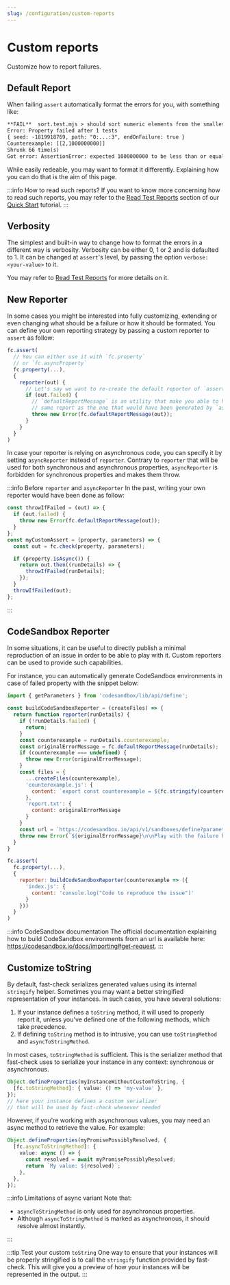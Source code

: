 ```yaml
---
slug: /configuration/custom-reports
---
```


# Custom reports

Customize how to report failures.

## Default Report

When failing `assert` automatically format the errors for you, with something like:

```txt
**FAIL**  sort.test.mjs > should sort numeric elements from the smallest to the largest one
Error: Property failed after 1 tests
{ seed: -1819918769, path: "0:...:3", endOnFailure: true }
Counterexample: [[2,1000000000]]
Shrunk 66 time(s)
Got error: AssertionError: expected 1000000000 to be less than or equal to 2
```

While easily redeable, you may want to format it differently. Explaining how you can do that is the aim of this page.

:::info How to read such reports?
If you want to know more concerning how to read such reports, you may refer to the [Read Test Reports](/docs/tutorials/quick-start/read-test-reports) section of our [Quick Start](/docs/category/quick-start) tutorial.
:::

## Verbosity

The simplest and built-in way to change how to format the errors in a different way is verbosity. Verbosity can be either 0, 1 or 2 and is defaulted to 1. It can be changed at `assert`'s level, by passing the option `verbose: <your-value>` to it.

You may refer to [Read Test Reports](/docs/tutorials/quick-start/read-test-reports#how-to-increase-verbosity) for more details on it.

## New Reporter

In some cases you might be interested into fully customizing, extending or even changing what should be a failure or how it should be formated. You can define your own reporting strategy by passing a custom reporter to `assert` as follow:

```javascript
fc.assert(
  // You can either use it with `fc.property`
  // or `fc.asyncProperty`
  fc.property(...),
  {
    reporter(out) {
      // Let's say we want to re-create the default reporter of `assert`
      if (out.failed) {
        // `defaultReportMessage` is an utility that make you able to have the exact
        // same report as the one that would have been generated by `assert`
        throw new Error(fc.defaultReportMessage(out));
      }
    }
  }
)
```

In case your reporter is relying on asynchronous code, you can specify it by setting `asyncReporter` instead of `reporter`.
Contrary to `reporter` that will be used for both synchronous and asynchronous properties, `asyncReporter` is forbidden for synchronous properties and makes them throw.

:::info Before `reporter` and `asyncReporter`
In the past, writing your own reporter would have been done as follow:

```js
const throwIfFailed = (out) => {
  if (out.failed) {
    throw new Error(fc.defaultReportMessage(out));
  }
};
const myCustomAssert = (property, parameters) => {
  const out = fc.check(property, parameters);

  if (property.isAsync()) {
    return out.then((runDetails) => {
      throwIfFailed(runDetails);
    });
  }
  throwIfFailed(out);
};
```

:::

## CodeSandbox Reporter

In some situations, it can be useful to directly publish a minimal reproduction of an issue in order to be able to play with it. Custom reporters can be used to provide such capabilities.

For instance, you can automatically generate CodeSandbox environments in case of failed property with the snippet below:

```js
import { getParameters } from 'codesandbox/lib/api/define';

const buildCodeSandboxReporter = (createFiles) => {
  return function reporter(runDetails) {
    if (!runDetails.failed) {
      return;
    }
    const counterexample = runDetails.counterexample;
    const originalErrorMessage = fc.defaultReportMessage(runDetails);
    if (counterexample === undefined) {
      throw new Error(originalErrorMessage);
    }
    const files = {
      ...createFiles(counterexample),
      'counterexample.js': {
        content: `export const counterexample = ${fc.stringify(counterexample)}`
      },
      'report.txt': {
        content: originalErrorMessage
      }
    }
    const url = `https://codesandbox.io/api/v1/sandboxes/define?parameters=${getParameters({ files })}`;
    throw new Error(`${originalErrorMessage}\n\nPlay with the failure here: ${url}`);
  }
}

fc.assert(
  fc.property(...),
  {
    reporter: buildCodeSandboxReporter(counterexample => ({
      'index.js': {
        content: 'console.log("Code to reproduce the issue")'
      }
    }))
  }
)
```

:::info CodeSandbox documentation
The official documentation explaining how to build CodeSandbox environments from an url is available here: https://codesandbox.io/docs/importing#get-request.
:::

## Customize toString

By default, fast-check serializes generated values using its internal `stringify` helper. Sometimes you may want a better stringified representation of your instances. In such cases, you have several solutions:

1. If your instance defines a `toString` method, it will used to properly report it, unless you've defined one of the following methods, which take precedence.
2. If defining `toString` method is to intrusive, you can use `toStringMethod` and `asyncToStringMethod`.

In most cases, `toStringMethod` is sufficient. This is the serializer method that fast-check uses to serialize your instance in any context: synchronous or asynchronous.

```ts
Object.defineProperties(myInstanceWithoutCustomToString, {
  [fc.toStringMethod]: { value: () => 'my-value' },
});
// here your instance defines a custom serializer
// that will be used by fast-check whenever needed
```

However, if you're working with asynchronous values, you may need an async method to retrieve the value. For example:

```ts
Object.defineProperties(myPromisePossiblyResolved, {
  [fc.asyncToStringMethod]: {
    value: async () => {
      const resolved = await myPromisePossiblyResolved;
      return `My value: ${resolved}`;
    },
  },
});
```

:::info Limitations of async variant
Note that:

- `asyncToStringMethod` is only used for asynchronous properties.
- Although `asyncToStringMethod` is marked as asynchronous, it should resolve almost instantly.

:::

:::tip Test your custom `toString`
One way to ensure that your instances will be properly stringified is to call the `stringify` function provided by fast-check. This will give you a preview of how your instances will be represented in the output.
:::
